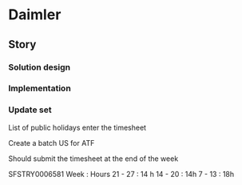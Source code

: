 # Daimler

## Story

### Solution design

### Implementation

### Update set

List of public holidays
enter the timesheet



Create a batch US for ATF


Should submit the timesheet at the end of the week




SFSTRY0006581
Week : Hours
21 - 27 : 14 h
14 - 20 : 14h
7 - 13 : 18h
